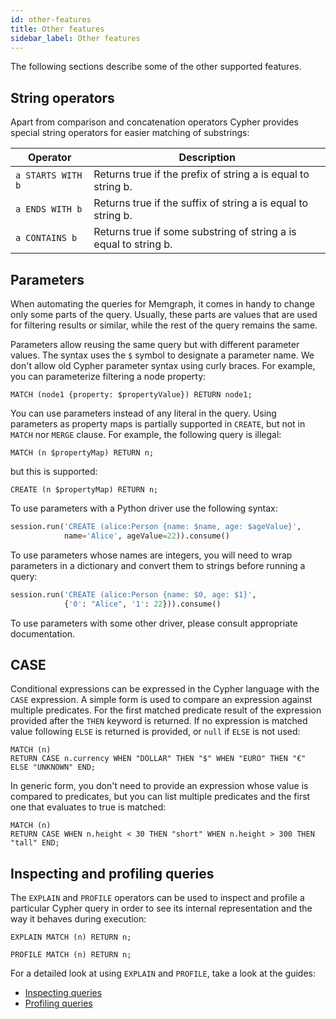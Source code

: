 ```yaml
---
id: other-features
title: Other features
sidebar_label: Other features
---
```


The following sections describe some of the other supported features.

## String operators

Apart from comparison and concatenation operators Cypher provides special
string operators for easier matching of substrings:

| Operator          | Description                                                      |
| ----------------- | ---------------------------------------------------------------- |
| `a STARTS WITH b` | Returns true if the prefix of string a is equal to string b.     |
| `a ENDS WITH b`   | Returns true if the suffix of string a is equal to string b.     |
| `a CONTAINS b`    | Returns true if some substring of string a is equal to string b. |

## Parameters

When automating the queries for Memgraph, it comes in handy to change only some
parts of the query. Usually, these parts are values that are used for filtering
results or similar, while the rest of the query remains the same.

Parameters allow reusing the same query but with different parameter values. The
syntax uses the `$` symbol to designate a parameter name. We don't allow old
Cypher parameter syntax using curly braces. For example, you can parameterize
filtering a node property:

```cypher
MATCH (node1 {property: $propertyValue}) RETURN node1;
```

You can use parameters instead of any literal in the query. Using parameters as
property maps is partially supported in `CREATE`, but not in `MATCH` nor `MERGE`
clause. For example, the following query is illegal:

```cypher
MATCH (n $propertyMap) RETURN n;
```

but this is supported:

```cypher
CREATE (n $propertyMap) RETURN n;
```

To use parameters with a Python driver use the following syntax:

```python
session.run('CREATE (alice:Person {name: $name, age: $ageValue}',
            name='Alice', ageValue=22)).consume()
```

To use parameters whose names are integers, you will need to wrap parameters in
a dictionary and convert them to strings before running a query:

```python
session.run('CREATE (alice:Person {name: $0, age: $1}',
            {'0': "Alice", '1': 22})).consume()
```

To use parameters with some other driver, please consult appropriate
documentation.

## CASE

Conditional expressions can be expressed in the Cypher language with the `CASE`
expression. A simple form is used to compare an expression against multiple
predicates. For the first matched predicate result of the expression provided
after the `THEN` keyword is returned. If no expression is matched value
following `ELSE` is returned is provided, or `null` if `ELSE` is not used:

```cypher
MATCH (n)
RETURN CASE n.currency WHEN "DOLLAR" THEN "$" WHEN "EURO" THEN "€" ELSE "UNKNOWN" END;
```

In generic form, you don't need to provide an expression whose value is compared
to predicates, but you can list multiple predicates and the first one that
evaluates to true is matched:

```cypher
MATCH (n)
RETURN CASE WHEN n.height < 30 THEN "short" WHEN n.height > 300 THEN "tall" END;
```

## Inspecting and profiling queries

The `EXPLAIN` and `PROFILE` operators can be used to inspect and profile a
particular Cypher query in order to see its internal representation and the way
it behaves during execution:

```cypher
EXPLAIN MATCH (n) RETURN n;
```

```cypher
PROFILE MATCH (n) RETURN n;
```

For a detailed look at using `EXPLAIN` and `PROFILE`, take a look at the guides:

- [Inspecting queries](/memgraph/database-functionalities/inspecting-queries)
- [Profiling queries](/memgraph/database-functionalities/profiling-queries)
